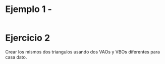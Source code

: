 # Ejemplo 1 - 
```C++

```

# Ejercicio 2
Crear los mismos dos triangulos usando dos VAOs y VBOs diferentes para casa dato.

<div></div>
